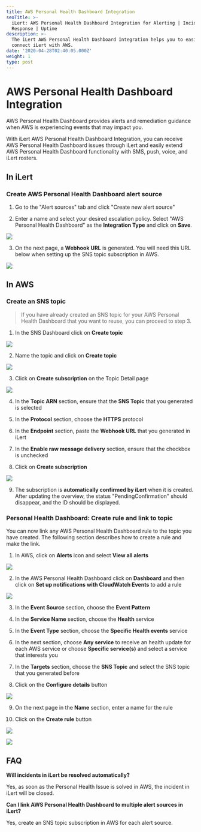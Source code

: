 ```yaml
---
title: AWS Personal Health Dashboard Integration
seoTitle: >-
  iLert: AWS Personal Health Dashboard Integration for Alerting | Incident
  Response | Uptime
description: >-
  The iLert AWS Personal Health Dashboard Integration helps you to easily
  connect iLert with AWS.
date: '2020-04-28T02:40:05.000Z'
weight: 1
type: post
---
```


# AWS Personal Health Dashboard Integration

AWS Personal Health Dashboard provides alerts and remediation guidance when AWS is experiencing events that may impact you.

With iLert AWS Personal Health Dashboard Integration, you can receive AWS Personal Health Dashboard issues through iLert and easily extend AWS Personal Health Dashboard functionality with SMS, push, voice, and iLert rosters.

## In iLert <a id="in-ilert"></a>

### Create AWS Personal Health Dashboard alert source <a id="create-alert-source"></a>

1. Go to the "Alert sources" tab and click "Create new alert source"

2. Enter a name and select your desired escalation policy. Select "AWS Personal Health Dashboard" as the **Integration Type** and click on **Save**.

![](../.gitbook/assets/awsphd9.png)

3. On the next page, a **Webhook URL** is generated. You will need this URL below when setting up the SNS topic subscription in AWS.

![](../.gitbook/assets/awsphd10.png)

## In AWS

### Create an SNS topic <a id="create-sns-topic"></a>

> If you have already created an SNS topic for your AWS Personal Health Dashboard that you want to reuse, you can proceed to step 3.

1. In the SNS Dashboard click on **Create topic**

![](../.gitbook/assets/awsphd0.png)

2. Name the topic and click on **Create topic**

![](../.gitbook/assets/awsphd1.png)

3. Click on **Create subscription** on the Topic Detail page

![](../.gitbook/assets/awsphd2.png)

4. In the **Topic ARN** section, ensure that the **SNS Topic** that you generated is selected

5. In the **Protocol** section, choose the **HTTPS** protocol

6. In the **Endpoint** section, paste the **Webhook URL** that you generated in iLert

7. In the **Enable raw message delivery** section, ensure that the checkbox is unchecked

8. Click on **Create subscription**

![](../.gitbook/assets/awsphd3.png)

9. The subscription is **automatically confirmed by iLert** when it is created. After updating the overview, the status "PendingConfirmation" should disappear, and the ID should be displayed.

### Personal Health Dashboard: Create rule and link to topic <a id="create-phd-rule"></a>

You can now link any AWS Personal Health Dashboard rule to the topic you have created. The following section describes how to create a rule and make the link.

1. In AWS, click on **Alerts** icon and select **View all alerts**

![](../.gitbook/assets/awsphd4.png)

2. In the AWS Personal Health Dashboard click on **Dashboard** and then click on **Set up notifications with CloudWatch Events** to add a rule

![](../.gitbook/assets/awsphd5.png)

3. In the **Event Source** section, choose the **Event Pattern**

4. In the **Service Name** section, choose the **Health** service

5. In the **Event Type** section, choose the **Specific Health events** service

6. In the next section, choose **Any service** to receive an health update for each AWS service or choose **Specific service\(s\)** and select a service that interests you

7. In the **Targets** section, choose the **SNS Topic** and select the SNS topic that you generated before

8. Click on the **Configure details** button

![](../.gitbook/assets/awsphd6.png)

9. On the next page in the **Name** section, enter a name for the rule

10. Click on the **Create rule** button

![](../.gitbook/assets/awsphd7.png)

![](../.gitbook/assets/awsphd8.png)

## FAQ <a id="faq"></a>

**Will incidents in iLert be resolved automatically?**

Yes, as soon as the Personal Health Issue is solved in AWS, the incident in iLert will be closed.

**Can I link AWS Personal Health Dashboard to multiple alert sources in iLert?**

Yes, create an SNS topic subscription in AWS for each alert source.

